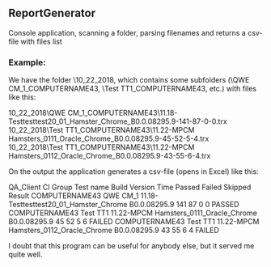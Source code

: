 ## ReportGenerator
Console application, scanning a folder, parsing filenames and returns a csv-file with files list

### Example:
We have the folder \10_22_2018\, which contains some subfolders (\QWE CM_1_COMPUTERNAME43\, \Test TT1_COMPUTERNAME43\, etc.) with files like this:

10_22_2018\QWE CM_1_COMPUTERNAME43\11.18-Testtesttest20_01_Hamster_Chrome_B0.0.08295.9-141-87-0-0.trx
10_22_2018\Test TT1_COMPUTERNAME43\11.22-MPCM Hamsters_0111_Oracle_Chrome_B0.0.08295.9-45-52-5-4.trx
10_22_2018\Test TT1_COMPUTERNAME43\11.22-MPCM Hamsters_0112_Oracle_Chrome_B0.0.08295.9-43-55-6-4.trx

On the output the application generates a csv-file (opens in Excel) like this:

QA_Client		CI Group	Test name								Build Version	Time	Passed	Failed	Skipped	Result
COMPUTERNAME43	QWE CM_1	11.18-Testtesttest20_01_Hamster_Chrome	B0.0.08295.9	141		87		0		0		PASSED
COMPUTERNAME43	Test TT1	11.22-MPCM Hamsters_0111_Oracle_Chrome	B0.0.08295.9	45		52		5		6		FAILED
COMPUTERNAME43	Test TT1	11.22-MPCM Hamsters_0112_Oracle_Chrome	B0.0.08295.9	43		55		6		4		FAILED

I doubt that this program can be useful for anybody else, but it served me quite well.